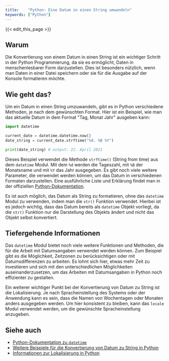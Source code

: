 ```yaml
---
title:    "Python: Eine Datum in einen String umwandeln"
keywords: ["Python"]
---
```


{{< edit_this_page >}}

## Warum

Die Konvertierung von einem Datum in einen String ist ein wichtiger Schritt in der Python Programmierung, da sie es ermöglicht, Daten in menschenlesbarer Form darzustellen. Dies ist besonders nützlich, wenn man Daten in einer Datei speichern oder sie für die Ausgabe auf der Konsole formatieren möchte.

## Wie geht das?

Um ein Datum in einen String umzuwandeln, gibt es in Python verschiedene Methoden, je nach dem gewünschten Format. Hier ist ein Beispiel, wie man das aktuelle Datum in dem Format "Tag, Monat Jahr" ausgeben kann:

```Python
import datetime

current_date = datetime.datetime.now()
date_string = current_date.strftime("%d. %B %Y")

print(date_string) # output: 22. April 2021
```

Dieses Beispiel verwendet die Methode `strftime()` (String from time) aus dem `datetime` Modul. Mit dem `%d` werden die Tageszahl, mit `%B` der Monatsname und mit `%Y` das Jahr ausgegeben. Es gibt noch viele weitere Parameter, die verwendet werden können, um das Datum in verschiedenen Formaten darzustellen. Eine ausführliche Liste und Erklärung findet man in der offiziellen [Python-Dokumentation](https://docs.python.org/3/library/datetime.html#strftime-and-strptime-behavior).

Es ist auch möglich, das Datum als String zu formatieren, ohne das `datetime` Modul zu verwenden, indem man die `str()` Funktion verwendet. Hierbei ist es jedoch wichtig, dass das Datum bereits als `datetime` Objekt vorliegt, da die `str()` Funktion nur die Darstellung des Objekts ändert und nicht das Objekt selbst konvertiert.

## Tiefergehende Informationen

Das `datetime` Modul bietet noch viele weitere Funktionen und Methoden, die für die Arbeit mit Datumsangaben verwendet werden können. Zum Beispiel gibt es die Möglichkeit, Zeitzonen zu berücksichtigen oder mit Datumsdifferenzen zu arbeiten. Es lohnt sich hier, etwas mehr Zeit zu investieren und sich mit den unterschiedlichen Möglichkeiten auseinanderzusetzen, um das Arbeiten mit Datumsangaben in Python noch effizienter zu gestalten.

Ein weiterer wichtiger Punkt bei der Konvertierung von Datum zu String ist die Lokalisierung. Je nach Spracheinstellung des Systems oder der Anwendung kann es sein, dass die Namen von Wochentagen oder Monaten anders ausgegeben werden. Um hier konsistent zu bleiben, kann das `locale` Modul verwendet werden, um die gewünschte Spracheinstellung anzugeben.

## Siehe auch

- [Python-Dokumentation zu `datetime`](https://docs.python.org/3/library/datetime.html)
- [Weitere Beispiele für die Konvertierung von Datum zu String in Python](https://www.w3schools.com/python/python_datetime.asp)
- [Informationen zur Lokalisierung in Python](https://docs.python.org/3/library/locale.html)